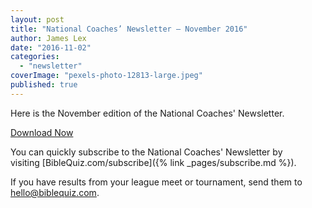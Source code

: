 ```yaml
---
layout: post
title: "National Coaches’ Newsletter – November 2016"
author: James Lex
date: "2016-11-02"
categories: 
  - "newsletter"
coverImage: "pexels-photo-12813-large.jpeg"
published: true
---
```


Here is the November edition of the National Coaches' Newsletter.

<a href="{% link assets/2016/Nov-2016.pdf %}" class="button is-primary">Download Now</a>

You can quickly subscribe to the National Coaches' Newsletter by visiting [BibleQuiz.com/subscribe]({% link _pages/subscribe.md %}).

If you have results from your league meet or tournament, send them to [hello@biblequiz.com](mailto:hello@biblequiz.com).
